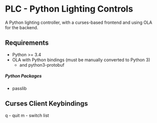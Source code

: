PLC - Python Lighting Controls
=================================

A Python lighting controller, with a curses-based frontend and using OLA for the backend.

Requirements
---------------------------------

- Python >= 3.4
- OLA with Python bindings (must be manually converted to Python 3)
  + and python3-protobuf

##### Python Packages
  - passlib


Curses Client Keybindings
---------------------------------

q - quit
m - switch list
